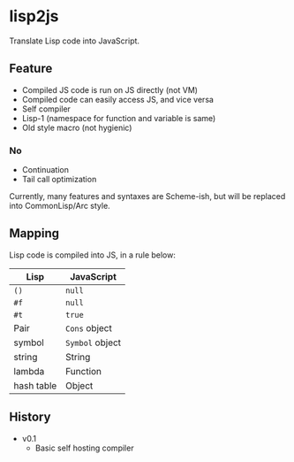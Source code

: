 lisp2js
=======

Translate Lisp code into JavaScript.

## Feature
* Compiled JS code is run on JS directly (not VM)
* Compiled code can easily access JS, and vice versa
* Self compiler
* Lisp-1 (namespace for function and variable is same)
* Old style macro (not hygienic)

### No
* Continuation
* Tail call optimization

Currently, many features and syntaxes are Scheme-ish, but will be replaced into CommonLisp/Arc style.

## Mapping
Lisp code is compiled into JS, in a rule below:

| Lisp       | JavaScript      |
|------------|-----------------|
| `()`       | `null`          |
| `#f`       | `null`          |
| `#t`       | `true`          |
| Pair       | `Cons` object   |
| symbol     | `Symbol` object |
| string     | String          |
| lambda     | Function        |
| hash table | Object          |


## History
* v0.1
  * Basic self hosting compiler
